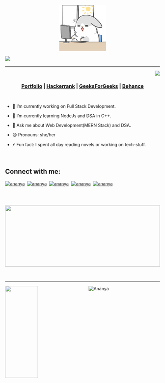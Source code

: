 <p align="center" >
 
  <img height=150px src="https://github.com/AnanyaM007/AnanyaM007/blob/main/machiko-sun.gif" />
  
 </p>
 <img src="https://readme-typing-svg.herokuapp.com?font=Sofia&color=66D3FA&size=40&center=true&vCenter=true&width=1000&height=70&lines=Hey+There+&#33+I'm+Ananya;A+passionate+Web+Developer+and+UI/UX+Designer" />
  </p>
<hr>
<img align="right" src="https://komarev.com/ghpvc/?username=AnanyaM007&label=Profile%20views&color=0e75b6&style=flat"><br>
<h3 align="center">
 <a href="https://ananyamohapatra.netlify.app/" target="blank">Portfolio</a> | 
 <a href="https://www.hackerrank.com/profile/ananyamohapatra4" target="blank">Hackerrank</a> | 
 <a href="https://www.geeksforgeeks.org/user/ananya_0309/" target="blank">GeeksForGeeks</a> | 
 <a href="https://www.behance.net/ananyam007" target="blank">Behance</a>
</h3>
<br>

- 🔭 I’m currently working on Full Stack Development.

- 🌱 I’m currently learning NodeJs and DSA in C++.

- 💬 Ask me about Web Development(MERN Stack) and DSA. 

- 😄 Pronouns: she/her

- ⚡ Fun fact: I spent all day reading novels or working on tech-stuff.
<br>
<h2 align="left">Connect with me:</h2>
<p align="left">
<a href="mailto:ananyamohapatra215@gmail.com" target="blank"><img align="center" src="https://img.icons8.com/color/48/000000/gmail-new.png" alt="ananya" /></a>&nbsp;
<a href="https://www.linkedin.com/in/ananya-mohapatra-48453022a/" target="blank"><img align="center" src="https://img.icons8.com/fluency/48/000000/linkedin-2.png" alt="ananya"/></a>&nbsp;
<a href="https://www.behance.net/ananyam007" target="blank"><img align="center" src="https://img.icons8.com/color/48/null/behance.png" alt="ananya" /></a>&nbsp;
<a href="https://dribbble.com/ananyam007" target="blank"><img align="center" src="https://img.icons8.com/fluency/48/null/dribbble.png" alt="ananya"/></a>&nbsp;
<a href="https://twitter.com/AnanyaM007" target="blank"><img align="center" src="https://img.icons8.com/fluency/48/000000/twitter.png" alt="ananya" /></a>
</p>
<br>
<br>
<p align="center">
       <img height="200px" width="100%" src=https://github-readme-stats.vercel.app/api/top-langs/?username=AnanyaM007&hide_title=true&hide_border=true&layout=compact&langs_count=10&theme=react>
</p>
<br><hr>
  
<p><img align="left" width="46%" height="300px" src="https://github-readme-streak-stats.herokuapp.com/?user=AnanyaM007&show_icons=true&theme=react"/></p>
  
<p>&nbsp;<img align="right" width="46%" height="300px" src="https://github-readme-stats.vercel.app/api?username=AnanyaM007&show_icons=true&locale=en&theme=react" alt="Ananya" /></p>


